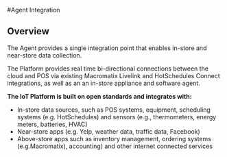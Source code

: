 #Agent Integration

## Overview
The Agent provides a single integration point that enables in-store and near-store data collection.


The Platform provides real time bi-directional connections between the cloud and POS via
existing Macromatix Livelink and HotSchedules Connect integrations, as well as an
an in-store appliance and software agent.

**The IoT Platform is built on open standards and integrates with:**

* In-store data sources, such as POS systems, equipment, scheduling systems (e.g. HotSchedules) and sensors (e.g., thermometers, energy meters, batteries, HVAC)  
* Near-store apps (e.g. Yelp, weather data, traffic data, Facebook)  
* Above-store apps such as inventory management, ordering systems (e.g.Macromatix), accounting) and other internet connected services  


